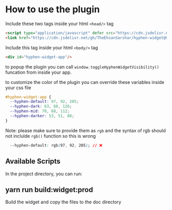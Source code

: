 # How to use the plugin

Include these two tags inside your html `<head/>` tag

```html
<script type="application/javascript" defer src="https://cdn.jsdelivr.net/gh/TheEhsanSarshar/hyphen-widget@0.1.3/doc/hyphen-widget.js"/>
<link href="https://cdn.jsdelivr.net/gh/TheEhsanSarshar/hyphen-widget@0.1.3/doc/main.css" rel="stylesheet" />
```
Include this tag inside your html `<body/>` tag
```html
<div id="hyphen-widget-app"/>
```

to popup the plugin you can call `window.toggleHyphenWidgetVisibility()` funcation from inside your app.

to customize the color of the plugin
you can override these variables inside your css file
```css
#hyphen-widget-app {
  --hyphen-default: 97, 92, 205;
  --hyphen-dark: 63, 60, 126;
  --hyphen-mid: 70, 68, 112;
  --hyphen-darker: 53, 51, 88;
}
```
Note: please make sure to provide them as `rgb` and the syntax of rgb should not inclulde `rgb()` function
so this is wrong
```css
  --hyphen-default: rgb(97, 92, 205); // ❌
```


## Available Scripts

In the project directory, you can run:

## yarn run build:widget:prod
Build the widget and copy the files to the doc directory
